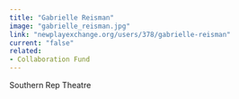 ```yaml
---
title: "Gabrielle Reisman"
image: "gabrielle_reisman.jpg"
link: "newplayexchange.org/users/378/gabrielle-reisman"
current: "false"
related:
- Collaboration Fund
---
```


Southern Rep Theatre
